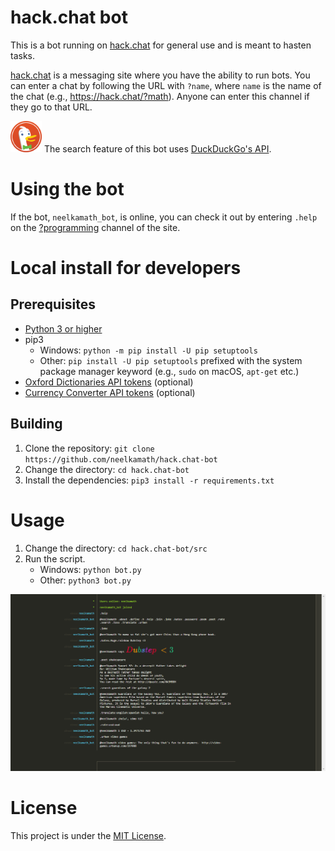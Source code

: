 # hack.chat bot

This is a bot running on [hack.chat](https://hack.chat/) for general use and is meant to hasten tasks.

[hack.chat](https://hack.chat/) is a messaging site where you have the ability to run bots. You can enter a chat by
following the URL with `?name`, where `name` is the name of the chat (e.g., https://hack.chat/?math). Anyone can enter
this channel if they go to that URL.

<img src="images/ddg.png" alt="DuckDuckGo Logo" height="50" width="50"> The search feature of this bot uses
[DuckDuckGo's API](https://duckduckgo.com/).

# Using the bot

If the bot, `neelkamath_bot`, is online, you can check it out by entering `.help` on the
[?programming](https://hack.chat/?programming) channel of the site.

# Local install for developers

## Prerequisites

- [Python 3 or higher](https://www.python.org/downloads/)
- pip3
    - Windows: `python -m pip install -U pip setuptools`
    - Other: `pip install -U pip setuptools` prefixed with the system package manager keyword (e.g., `sudo` on macOS,
        `apt-get` etc.)
- [Oxford Dictionaries API tokens](https://developer.oxforddictionaries.com/documentation/getting_started) (optional)
- [Currency Converter API tokens](https://www.exchangerate-api.com/) (optional)

## Building

1. Clone the repository: `git clone https://github.com/neelkamath/hack.chat-bot`
1. Change the directory: `cd hack.chat-bot`
1. Install the dependencies: `pip3 install -r requirements.txt`

# Usage

1. Change the directory: `cd hack.chat-bot/src`
1. Run the script.
    - Windows: `python bot.py`
    - Other: `python3 bot.py`

![Commands](images/screenshot.png)

# License

This project is under the [MIT License](LICENSE.txt).
